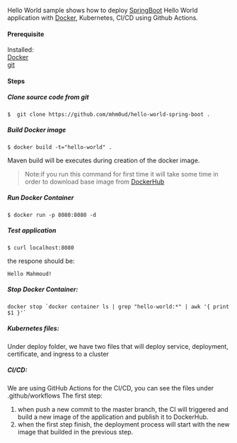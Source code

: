 Hello World sample shows how to deploy [SpringBoot](http://projects.spring.io/spring-boot/) Hello World application with [Docker](https://www.docker.com/), Kubernetes, CI/CD using Github Actions.

#### Prerequisite 

Installed:   
[Docker](https://www.docker.com/)   
[git](https://www.digitalocean.com/community/tutorials/how-to-contribute-to-open-source-getting-started-with-git)   


#### Steps

##### Clone source code from git
```
$  git clone https://github.com/mhm0ud/hello-world-spring-boot .
```

##### Build Docker image
```
$ docker build -t="hello-world" .
```
Maven build will be executes during creation of the docker image.

>Note:if you run this command for first time it will take some time in order to download base image from [DockerHub](https://hub.docker.com/)

##### Run Docker Container
```
$ docker run -p 8080:8080 -d 
```

##### Test application

```
$ curl localhost:8080
```

the respone should be:
```
Hello Mahmoud!
```

#####  Stop Docker Container:
```
docker stop `docker container ls | grep "hello-world:*" | awk '{ print $1 }'`
```

#####  Kubernetes files:
Under deploy folder, we have two files that will deploy service, deployment, certificate, and ingress to a cluster

#####  CI/CD:
We are using GitHub Actions for the CI/CD, you can see the files under .github/workflows
The first step:
1. when push a new commit to the master branch, the CI will triggered and build a new image of the application and publish it to DockerHub.
2. when the first step finish, the deployment process will start with the new image that builded in the previous step.

